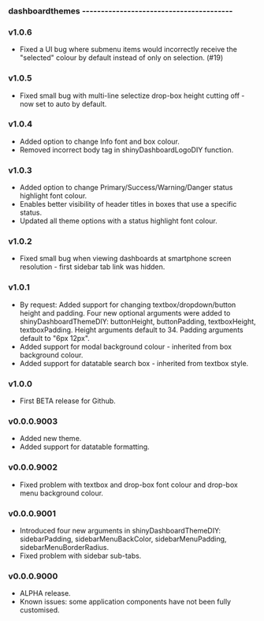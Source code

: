 ### dashboardthemes ----------------------------------------

### v1.0.6
* Fixed a UI bug where submenu items would incorrectly receive the "selected" colour by default instead of only on selection. (#19)

### v1.0.5
* Fixed small bug with multi-line selectize drop-box height cutting off - now set to auto by default.


### v1.0.4
* Added option to change Info font and box colour.
* Removed incorrect body tag in shinyDashboardLogoDIY function.


### v1.0.3
* Added option to change Primary/Success/Warning/Danger status highlight font colour.
* Enables better visibility of header titles in boxes that use a specific status.
* Updated all theme options with a status highlight font colour.


### v1.0.2
* Fixed small bug when viewing dashboards at smartphone screen resolution - first sidebar tab link was hidden.


### v1.0.1
* By request: Added support for changing textbox/dropdown/button height and padding.
  Four new optional arguments were added to shinyDashboardThemeDIY: 
  buttonHeight, buttonPadding, textboxHeight, textboxPadding.
  Height arguments default to 34. Padding arguments default to "6px 12px".
* Added support for modal background colour - inherited from box background colour.
* Added support for datatable search box - inherited from textbox style.


### v1.0.0 
* First BETA release for Github.


### v0.0.0.9003
* Added new theme.
* Added support for datatable formatting.


### v0.0.0.9002
* Fixed problem with textbox and drop-box font colour and drop-box menu background colour.


### v0.0.0.9001
* Introduced four new arguments in shinyDashboardThemeDIY:
  sidebarPadding, sidebarMenuBackColor, sidebarMenuPadding, sidebarMenuBorderRadius.
* Fixed problem with sidebar sub-tabs.


### v0.0.0.9000
* ALPHA release.
* Known issues: some application components have not been fully customised.
